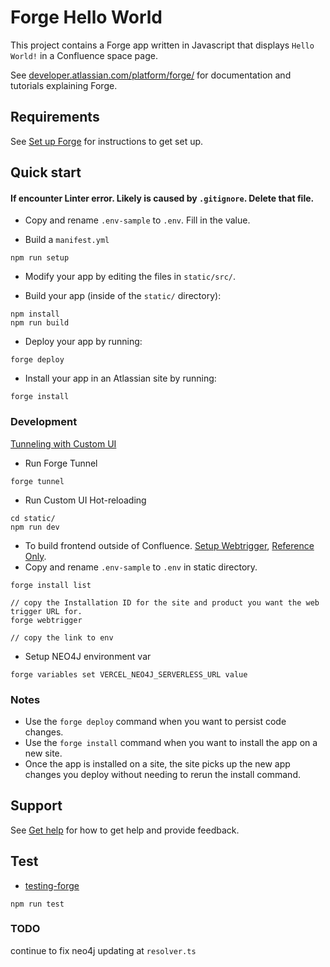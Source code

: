 # Forge Hello World

This project contains a Forge app written in Javascript that displays `Hello World!` in a Confluence space page. 

See [developer.atlassian.com/platform/forge/](https://developer.atlassian.com/platform/forge) for documentation and tutorials explaining Forge.

## Requirements

See [Set up Forge](https://developer.atlassian.com/platform/forge/set-up-forge/) for instructions to get set up.

## Quick start

#### If encounter Linter error. Likely is caused by `.gitignore`. Delete that file.

- Copy and rename `.env-sample` to `.env`. Fill in the value.

- Build a `manifest.yml`
```
npm run setup
```

- Modify your app by editing the files in `static/src/`.

- Build your app (inside of the `static/` directory):
```
npm install
npm run build
```

- Deploy your app by running:
```
forge deploy
```

- Install your app in an Atlassian site by running:
```
forge install
```

### Development
[Tunneling with Custom UI](https://developer.atlassian.com/platform/forge/tunneling/#tunneling-with-custom-ui)

- Run Forge Tunnel
```
forge tunnel
```

- Run Custom UI Hot-reloading
```
cd static/
npm run dev
```

- To build frontend outside of Confluence. [Setup Webtrigger](https://developer.atlassian.com/platform/forge/manifest-reference/modules/web-trigger/), [Reference Only](https://developer.atlassian.com/platform/forge/runtime-reference/web-trigger-api/).
- Copy and rename `.env-sample` to `.env` in static directory.
```
forge install list

// copy the Installation ID for the site and product you want the web trigger URL for.
forge webtrigger

// copy the link to env
```

- Setup NEO4J environment var
```
forge variables set VERCEL_NEO4J_SERVERLESS_URL value
```

### Notes
- Use the `forge deploy` command when you want to persist code changes.
- Use the `forge install` command when you want to install the app on a new site.
- Once the app is installed on a site, the site picks up the new app changes you deploy without needing to rerun the install command.

## Support

See [Get help](https://developer.atlassian.com/platform/forge/get-help/) for how to get help and provide feedback.

## Test

- [testing-forge](https://community.developer.atlassian.com/t/testing-forge-custom-ui-components-using-jest/50320/5)
```
npm run test
```


### TODO
continue to fix neo4j updating at `resolver.ts` 